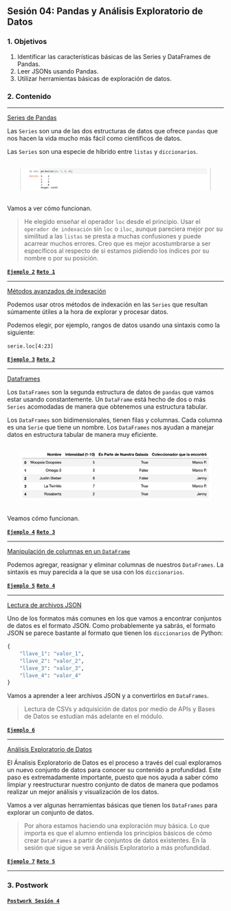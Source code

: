 
## Sesión 04: Pandas y Análisis Exploratorio de Datos

### 1. Objetivos

1. Identificar las características básicas de las Series y DataFrames de Pandas.
2. Leer JSONs usando Pandas.
3. Utilizar herramientas básicas de exploración de datos.

### 2. Contenido

---

<ins>Series de Pandas</ins>

Las `Series` son una de las dos estructuras de datos que ofrece `pandas` que nos hacen la vida mucho más fácil como científicos de datos.

Las `Series` son una especie de híbrido entre `listas` y `diccionarios`.

<div style="padding: 10px; margin: 20px"><img src='./Imgs/sesion-4_7.png'></div>

Vamos a ver cómo funcionan.

> He elegido enseñar el operador `loc` desde el principio. Usar el `operador de indexación` sin `loc` o `iloc`, aunque pareciera mejor por su similitud a las `listas` se presta a muchas confusiones y puede acarrear muchos errores. Creo que es mejor acostumbrarse a ser específicos al respecto de si estamos pidiendo los índices por su nombre o por su posición.

[**`Ejemplo 2`**](Ejemplo-02/series.ipynb)
[**`Reto 1`**](Reto-01/series.ipynb)

---

<ins>Métodos avanzados de indexación</ins>

Podemos usar otros métodos de indexación en las `Series` que resultan súmamente útiles a la hora de explorar y procesar datos.

Podemos elegir, por ejemplo, rangos de datos usando una sintaxis como la siguiente:

`serie.loc[4:23]`

>

[**`Ejemplo 3`**](Ejemplo-03/indexacion_de_series.ipynb)
[**`Reto 2`**](Reto-02/indexacion_de_series.ipynb)

---

<ins>Dataframes</ins>

Los `DataFrames` son la segunda estructura de datos de `pandas` que vamos estar usando constantemente. Un `DataFrame` está hecho de dos o más `Series` acomodadas de manera que obtenemos una estructura tabular.

Los `DataFrames` son bidimensionales, tienen filas y columnas. Cada columna es una `Serie` que tiene un nombre. Los `DataFrames` nos ayudan a manejar datos en estructura tabular de manera muy eficiente.

<div style="padding: 10px; margin: 20px"><img src='./Imgs/sesion-4_23.png'></div>

Veamos cómo funcionan.

> 

[**`Ejemplo 4`**](Ejemplo-04/dataframes.ipynb)
[**`Reto 3`**](Reto-03/dataframes.ipynb)

---

<ins>Manipulación de columnas en un `DataFrame`</ins>

Podemos agregar, reasignar y eliminar columnas de nuestros `DataFrames`. La sintaxis es muy parecida a la que se usa con los `diccionarios`.

> 

[**`Ejemplo 5`**](Ejemplo-05/manipulacion_de_columnas.ipynb)
[**`Reto 4`**](Reto-04/manipulacion_de_columnas.ipynb)

---

<ins>Lectura de archivos JSON</ins>

Uno de los formatos más comunes en los que vamos a encontrar conjuntos de datos es el formato JSON. Como probablemente ya sabrás, el formato JSON se parece bastante al formato que tienen los `diccionarios` de Python:

```python
{
    "llave_1": "valor_1",
    "llave_2": "valor_2",
    "llave_3": "valor_3",
    "llave_4": "valor_4"
}
```

Vamos a aprender a leer archivos JSON y a convertirlos en `DataFrames`.

> Lectura de CSVs y adquisición de datos por medio de APIs y Bases de Datos se estudian más adelante en el módulo.

[**`Ejemplo 6`**](Ejemplo-06/lectura_de_json.ipynb)

---

<ins>Análisis Exploratorio de Datos</ins>

El Ánalisis Exploratorio de Datos es el proceso a través del cual exploramos un nuevo conjunto de datos para conocer su contenido a profundidad. Este paso es extremadamente importante, puesto que nos ayuda a saber cómo limpiar y reestructurar nuestro conjunto de datos de manera que podamos realizar un mejor análisis y visualización de los datos.

Vamos a ver algunas herramientas básicas que tienen los `DataFrames` para explorar un conjunto de datos.

> Por ahora estamos haciendo una exploración muy básica. Lo que importa es que el alumno entienda los principios básicos de cómo crear `DataFrames` a partir de conjuntos de datos existentes. En la sesión que sigue se verá Análisis Exploratorio a más profundidad.

[**`Ejemplo 7`**](Ejemplo-07/aed.ipynb)
[**`Reto 5`**](Reto-05/aed.ipynb)

---

### 3. Postwork

[**`Postwork Sesión 4`**](Postwork/Readme.md)
